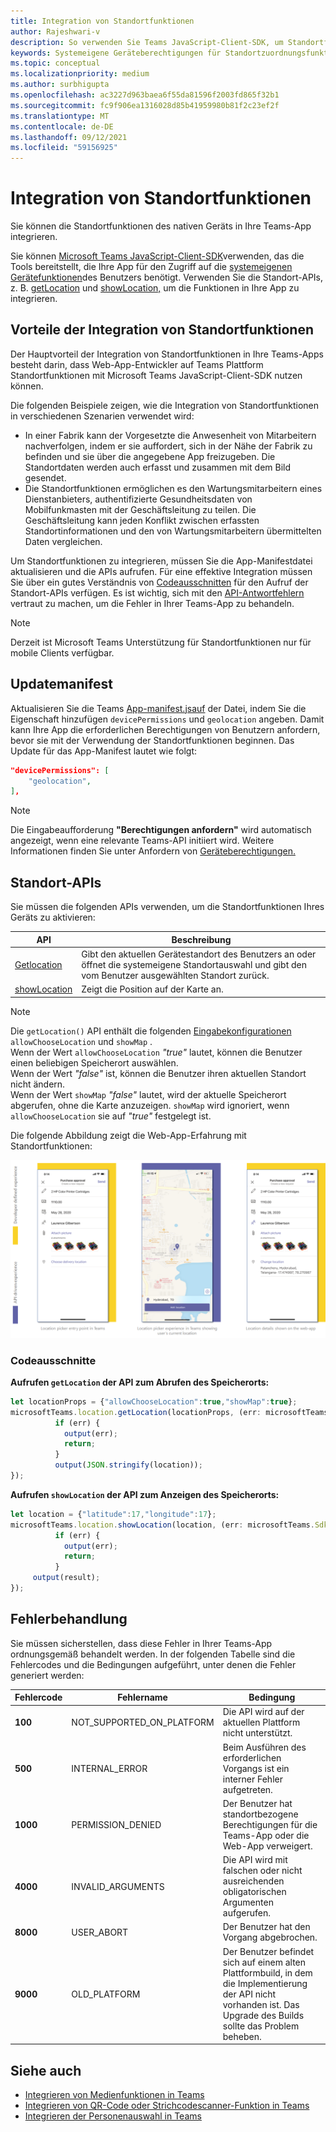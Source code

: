```yaml
---
title: Integration von Standortfunktionen
author: Rajeshwari-v
description: So verwenden Sie Teams JavaScript-Client-SDK, um Standortfunktionen zu nutzen
keywords: Systemeigene Geräteberechtigungen für Standortzuordnungsfunktionen
ms.topic: conceptual
ms.localizationpriority: medium
ms.author: surbhigupta
ms.openlocfilehash: ac3227d963baea6f55da81596f2003fd865f32b1
ms.sourcegitcommit: fc9f906ea1316028d85b41959980b81f2c23ef2f
ms.translationtype: MT
ms.contentlocale: de-DE
ms.lasthandoff: 09/12/2021
ms.locfileid: "59156925"
---
```

# <a name="integrate-location-capabilities"></a>Integration von Standortfunktionen 

Sie können die Standortfunktionen des nativen Geräts in Ihre Teams-App integrieren.  

Sie können [Microsoft Teams JavaScript-Client-SDK](/javascript/api/overview/msteams-client?view=msteams-client-js-latest&preserve-view=true)verwenden, das die Tools bereitstellt, die Ihre App für den Zugriff auf die [systemeigenen Gerätefunktionen](native-device-permissions.md)des Benutzers benötigt. Verwenden Sie die Standort-APIs, z. B. [getLocation](/javascript/api/@microsoft/teams-js/microsoftteams.location?view=msteams-client-js-latest#getLocation_LocationProps___error__SdkError__location__Location_____void_&preserve-view=true) und [showLocation,](/javascript/api/@microsoft/teams-js/microsoftteams.location?view=msteams-client-js-latest#showLocation_Location___error__SdkError__status__boolean_____void_&preserve-view=true) um die Funktionen in Ihre App zu integrieren. 

## <a name="advantages-of-integrating-location-capabilities"></a>Vorteile der Integration von Standortfunktionen

Der Hauptvorteil der Integration von Standortfunktionen in Ihre Teams-Apps besteht darin, dass Web-App-Entwickler auf Teams Plattform Standortfunktionen mit Microsoft Teams JavaScript-Client-SDK nutzen können. 

Die folgenden Beispiele zeigen, wie die Integration von Standortfunktionen in verschiedenen Szenarien verwendet wird:
* In einer Fabrik kann der Vorgesetzte die Anwesenheit von Mitarbeitern nachverfolgen, indem er sie auffordert, sich in der Nähe der Fabrik zu befinden und sie über die angegebene App freizugeben. Die Standortdaten werden auch erfasst und zusammen mit dem Bild gesendet.
* Die Standortfunktionen ermöglichen es den Wartungsmitarbeitern eines Dienstanbieters, authentifizierte Gesundheitsdaten von Mobilfunkmasten mit der Geschäftsleitung zu teilen. Die Geschäftsleitung kann jeden Konflikt zwischen erfassten Standortinformationen und den von Wartungsmitarbeitern übermittelten Daten vergleichen.

Um Standortfunktionen zu integrieren, müssen Sie die App-Manifestdatei aktualisieren und die APIs aufrufen. Für eine effektive Integration müssen Sie über ein gutes Verständnis von [Codeausschnitten](#code-snippets) für den Aufruf der Standort-APIs verfügen. Es ist wichtig, sich mit den [API-Antwortfehlern](#error-handling) vertraut zu machen, um die Fehler in Ihrer Teams-App zu behandeln.

> [!NOTE] 
> Derzeit ist Microsoft Teams Unterstützung für Standortfunktionen nur für mobile Clients verfügbar.

## <a name="update-manifest"></a>Updatemanifest

Aktualisieren Sie die Teams [App-manifest.jsauf](../../resources/schema/manifest-schema.md#devicepermissions) der Datei, indem Sie die Eigenschaft hinzufügen `devicePermissions` und `geolocation` angeben. Damit kann Ihre App die erforderlichen Berechtigungen von Benutzern anfordern, bevor sie mit der Verwendung der Standortfunktionen beginnen. Das Update für das App-Manifest lautet wie folgt:

``` json
"devicePermissions": [
    "geolocation",
],
```

> [!NOTE]
> Die Eingabeaufforderung **"Berechtigungen anfordern"** wird automatisch angezeigt, wenn eine relevante Teams-API initiiert wird. Weitere Informationen finden Sie unter Anfordern von [Geräteberechtigungen.](native-device-permissions.md)

## <a name="location-apis"></a>Standort-APIs

Sie müssen die folgenden APIs verwenden, um die Standortfunktionen Ihres Geräts zu aktivieren:

| API      | Beschreibung   |
| --- | --- |
|[Getlocation](/javascript/api/@microsoft/teams-js/microsoftteams.location?view=msteams-client-js-latest#getLocation_LocationProps___error__SdkError__location__Location_____void_&preserve-view=true) | Gibt den aktuellen Gerätestandort des Benutzers an oder öffnet die systemeigene Standortauswahl und gibt den vom Benutzer ausgewählten Standort zurück. |
|[showLocation](/javascript/api/@microsoft/teams-js/microsoftteams.location?view=msteams-client-js-latest#showLocation_Location___error__SdkError__status__boolean_____void_&preserve-view=true) | Zeigt die Position auf der Karte an. |

> [!NOTE]
> Die `getLocation()` API enthält die folgenden [Eingabekonfigurationen](/javascript/api/@microsoft/teams-js/locationprops?view=msteams-client-js-latest&preserve-view=true) `allowChooseLocation` und `showMap` . <br/> Wenn der Wert `allowChooseLocation` *"true"* lautet, können die Benutzer einen beliebigen Speicherort auswählen.<br/>  Wenn der Wert *"false"* ist, können die Benutzer ihren aktuellen Standort nicht ändern.<br/> Wenn der Wert `showMap` *"false"* lautet, wird der aktuelle Speicherort abgerufen, ohne die Karte anzuzeigen. `showMap` wird ignoriert, wenn `allowChooseLocation` sie auf *"true"* festgelegt ist.

Die folgende Abbildung zeigt die Web-App-Erfahrung mit Standortfunktionen:

![Web-App-Erfahrung für Standortfunktionen](../../assets/images/tabs/location-capability.png)

### <a name="code-snippets"></a>Codeausschnitte

**Aufrufen `getLocation` der API zum Abrufen des Speicherorts:**

```javascript
let locationProps = {"allowChooseLocation":true,"showMap":true};
microsoftTeams.location.getLocation(locationProps, (err: microsoftTeams.SdkError, location: microsoftTeams.location.Location) => {
          if (err) {
            output(err);
            return;
          }
          output(JSON.stringify(location));
});
```

**Aufrufen `showLocation` der API zum Anzeigen des Speicherorts:**

```javascript
let location = {"latitude":17,"longitude":17};
microsoftTeams.location.showLocation(location, (err: microsoftTeams.SdkError, result: boolean) => {
          if (err) {
            output(err);
            return;
          }
     output(result);
});
```

## <a name="error-handling"></a>Fehlerbehandlung

Sie müssen sicherstellen, dass diese Fehler in Ihrer Teams-App ordnungsgemäß behandelt werden. In der folgenden Tabelle sind die Fehlercodes und die Bedingungen aufgeführt, unter denen die Fehler generiert werden: 

|Fehlercode |  Fehlername     | Bedingung|
| --------- | --------------- | -------- |
| **100** | NOT_SUPPORTED_ON_PLATFORM | Die API wird auf der aktuellen Plattform nicht unterstützt.|
| **500** | INTERNAL_ERROR | Beim Ausführen des erforderlichen Vorgangs ist ein interner Fehler aufgetreten.|
| **1000** | PERMISSION_DENIED |Der Benutzer hat standortbezogene Berechtigungen für die Teams-App oder die Web-App verweigert.|
| **4000** | INVALID_ARGUMENTS | Die API wird mit falschen oder nicht ausreichenden obligatorischen Argumenten aufgerufen.|
| **8000** | USER_ABORT |Der Benutzer hat den Vorgang abgebrochen.|
| **9000** | OLD_PLATFORM | Der Benutzer befindet sich auf einem alten Plattformbuild, in dem die Implementierung der API nicht vorhanden ist. Das Upgrade des Builds sollte das Problem beheben.|

## <a name="see-also"></a>Siehe auch

* [Integrieren von Medienfunktionen in Teams](mobile-camera-image-permissions.md)
* [Integrieren von QR-Code oder Strichcodescanner-Funktion in Teams](qr-barcode-scanner-capability.md)
* [Integrieren der Personenauswahl in Teams](people-picker-capability.md)
